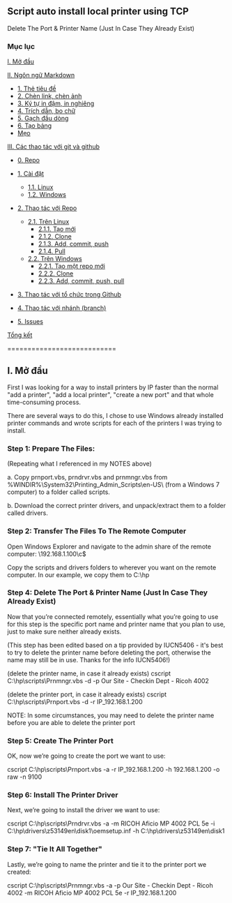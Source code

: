 ## Script auto install local printer using TCP
Delete The Port & Printer Name (Just In Case They Already Exist)
### Mục lục

[I. Mở đầu](#Modau)

[II. Ngôn ngữ Markdown](#ngonngumarkdown)
- [1. Thẻ tiêu đề](#thetieude)
- [2. Chèn link, chèn ảnh](#chenlinkchenanh)
- [3. Ký tự in đậm, in nghiêng](#kytuindaminnghieng)
- [4. Trích dẫn, bo chữ](#trichdanbochu)
- [5. Gạch đầu dòng](#gachdaudong)
- [6. Tạo bảng](#taobang)
- [Mẹo](#meo)
	
[III. Các thao tác với git và github](#cacthaotacvoigitvagithub)
- [0. Repo](#repo)
- [1. Cài đặt](#caidat)

  - [1.1. Linux](#linux)
  - [1.2. Windows](#windows)

- [2. Thao tác với Repo](#thaotacvoirepo)

  - [2.1. Trên Linux](#21trenlinux)
    - [2.1.1. Tạo mới](#211taomoi)
    - [2.1.2. Clone](#212clone)
    - [2.1.3. Add, commit, push](#213addcommitpush)
    - [2.1.4. Pull](#214pull)
  - [2.2. Trên Windows](#22trenwindows)
    - [2.2.1. Tạo một repo mới](#221taomotrepomoi)
    - [2.2.2. Clone](#222clone)
    - [2.2.3. Add, commit, push, pull ](#223)

- [3. Thao tác với tổ chức trong Github](#3)
- [4. Thao tác với nhánh (branch)](#4)
- [5. Issues](#5)
	
[Tổng kết](#Tongket)

===========================
<a name="Modau"></a>
## I. Mở đầu
First I was looking for a way to install printers by IP faster than the normal "add a printer", "add a local printer", "create a new port" and that whole time-consuming process.

There are several ways to do this, I chose to use Windows already installed printer commands and wrote scripts for each of the printers I was trying to install.
### Step 1: Prepare The Files:
(Repeating what I referenced in my NOTES above)

a. Copy prnport.vbs, prndrvr.vbs and prnmngr.vbs from %WINDIR%\System32\Printing_Admin_Scripts\en-US\ (from a Windows 7 computer) to a folder called scripts.

b. Download the correct printer drivers, and unpack/extract them to a folder called drivers.

### Step 2: Transfer The Files To The Remote Computer
Open Windows Explorer and navigate to the admin share of the remote computer: \192.168.1.100\c$

Copy the scripts and drivers folders to wherever you want on the remote computer. In our example, we copy them to C:\hp

### Step 4: Delete The Port & Printer Name (Just In Case They Already Exist)
Now that you’re connected remotely, essentially what you’re going to use for this step is the specific port name and printer name that you plan to use, just to make sure neither already exists.

(This step has been edited based on a tip provided by IUCN5406 - it's best to try to delete the printer name before deleting the port, otherwise the name may still be in use. Thanks for the info IUCN5406!)

(delete the printer name, in case it already exists) cscript C:\hp\scripts\Prnmngr.vbs -d -p Our Site - Checkin Dept - Ricoh 4002

(delete the printer port, in case it already exists) cscript C:\hp\scripts\Prnport.vbs -d -r IP_192.168.1.200

NOTE: In some circumstances, you may need to delete the printer name before you are able to delete the printer port

### Step 5: Create The Printer Port
OK, now we’re going to create the port we want to use:

cscript C:\hp\scripts\Prnport.vbs -a -r IP_192.168.1.200 -h 192.168.1.200 -o raw -n 9100

### Step 6: Install The Printer Driver
Next, we’re going to install the driver we want to use:

cscript C:\hp\scripts\Prndrvr.vbs -a -m RICOH Aficio MP 4002 PCL 5e -i C:\hp\drivers\z53149en\disk1\oemsetup.inf -h C:\hp\drivers\z53149en\disk1

### Step 7: "Tie It All Together"
Lastly, we’re going to name the printer and tie it to the printer port we created:

cscript C:\hp\scripts\Prnmngr.vbs -a -p Our Site - Checkin Dept - Ricoh 4002 -m RICOH Aficio MP 4002 PCL 5e -r IP_192.168.1.200
